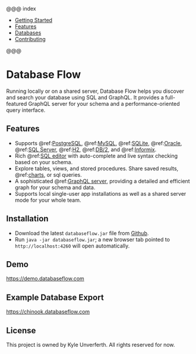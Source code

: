 @@@ index

* [Getting Started](gettingStarted.md)
* [Features](feature/index.md)
* [Databases](database/index.md)
* [Contributing](contribute/index.md)

@@@

# Database Flow

Running locally or on a shared server, Database Flow helps you discover and search your database using SQL and GraphQL. 
It provides a full-featured GraphQL server for your schema and a performance-oriented query interface.  

## Features

* Supports @ref:[PostgreSQL](database/postgresql.md), @ref:[MySQL](database/mysql.md), @ref:[SQLite](database/sqlite.md), @ref:[Oracle](database/oracle.md), @ref:[SQL Server](database/sqlserver.md), @ref:[H2](database/h2.md), @ref:[DB/2](database/db2.md), and @ref:[Informix](database/informix.md).
* Rich @ref:[SQL editor](feature/sqleditor.md) with auto-complete and live syntax checking based on your schema.
* Explore tables, views, and stored procedures. Share saved results, @ref:[charts](feature/charting.md), or sql queries.
* A sophisticated @ref:[GraphQL server](feature/graphql.md), providing a detailed and efficient graph for your schema and data.
* Supports local single-user app installations as well as a shared server mode for your whole team.   

## Installation

* Download the latest `databaseflow.jar` file from [Github](https://github.com/KyleU/databaseflow/releases).
* Run `java -jar databaseflow.jar`; a new browser tab pointed to `http://localhost:4260` will open automatically. 

## Demo

https://demo.databaseflow.com

## Example Database Export

https://chinook.databaseflow.com

## License

This project is owned by Kyle Unverferth. All rights reserved for now.
